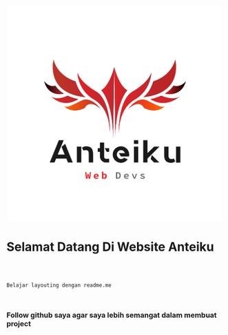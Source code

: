 <p align="center">

<img src="logo.png" width="500">

<h1>Selamat Datang Di Website Anteiku</h1>

<code>
  
  Belajar layouting dengan readme.me
  
</code>

<h3>Follow github saya agar saya lebih semangat dalam membuat project</h3>

</p>
